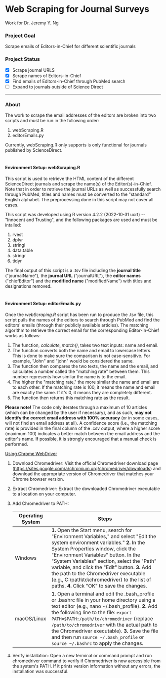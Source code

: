# Web  Scraping for Journal Surveys
Work for Dr. Jeremy Y. Ng

### Project Goal
Scrape emails of Editors-in-Chief for different scientific journals

### Project Status
- [x] Scrape journal URLS
- [x] Scrape names of Editors-in-Chief
- [x] Find emails of Editors-in-Chief through PubMed search
- [ ] Expand to journals outside of Science Direct 
---
### About
The work to scrape the email addresses of the editors are broken into two scripts and must be run in the following order:
1. webScraping.R
2. editorEmails.py

Currently, webScraping.R only supports is only functional for journals published by ScienceDirect.

#
#### Environment Setup: webScraping.R
This script is used to retrieve the HTML content of the different ScienceDirect journals and scrape the name(s) of the Editor(s)-in-Chief. Note that in order to retrieve the journal URLs as well as successfully search through PubMed, titles and names must be converted to the "standard" English alphabet. The preprocessing done in this script may not cover all cases. 

This script was developed using R version 4.2.2 (2022-10-31 ucrt) -- "Innocent and Trusting", and the following packages are used and must be intalled:
1. rvest
2. dplyr
3. stringi
4. data.table
5. stringr
6. tidyr

The final output of this script is a .tsv file including the **journal title** ("journalName"), the **journal URL** ("journalURL"), the **editor names** ("chiefEditor") and the **modified name** ("modifiedName") with titles and designations removed.

#
#### Environment Setup: editorEmails.py
Once the *webScraping.R* script has been run to produce the .tsv file, this script pulls the names of the editors to search through PubMed and find the editors' emails (through their publicly available articles). The matching algorithm to retrieve the correct email for the corresponding Editor-in-Chief works as follows:

1. The function, *calculate_match()*, takes two text inputs: name and email.
2. The function converts both the name and email to lowercase letters. This is done to make sure the comparison is not case-sensitive. For example, "John" and "john" would be considered the same.
3. The function then compares the two texts, the name and the email, and calculates a number called the "matching rate" between them. This number represents how similar the name is to the email.
4. The higher the "matching rate," the more similar the name and email are to each other. If the matching rate is 100, it means the name and email are exactly the same. If it's 0, it means they are completely different.
5. The function then returns this matching rate as the result.

**Please note!** The code only iterates through a maximum of 10 articles (which can be changed by the user if necessary), and as such, **may not identify the correct email address with 100% accuracy** (or in some cases, will not find an email address at all). A confidence score (i.e., the matching rate) is provided in the final column of the .csv output, where a higher score (maximum 100) indicates a better match between the email address and the editor's name. If possible, it is strongly encouraged that a manual check is performed.

<ins>Using Chrome WebDriver</ins>
1. Download Chromedriver: Visit the official Chromedriver download page (https://sites.google.com/a/chromium.org/chromedriver/downloads) and download the appropriate version of Chromedriver that matches your Chrome browser version.

2. Extract Chromedriver: Extract the downloaded Chromedriver executable to a location on your computer.

3. Add Chromedriver to PATH:

   | Operating System | Steps |
   | --- | --- |
   | Windows | **1.** Open the Start menu, search for "Environment Variables," and select "Edit the system environment variables." **2.** In the System Properties window, click the "Environment Variables" button. In the "System Variables" section, select the "Path" variable, and click the "Edit" button. **3.** Add the path to the Chromedriver executable (e.g., C:\path\to\chromedriver) to the list of paths. **4.** Click "OK" to save the changes. |
   | macOS/Linux | **1.** Open a terminal and edit the .bash_profile or .bashrc file in your home directory using a text editor (e.g., nano ~/.bash_profile). **2.** Add the following line to the file: `export PATH=$PATH:/path/to/chromedriver` (replace `/path/to/chromedriver` with the actual path to the Chromedriver executable). **3.** Save the file and then run `source ~/.bash_profile` or `source ~/.bashrc` to apply the changes. |


4. Verify installation: Open a new terminal or command prompt and run chromedriver command to verify if Chromedriver is now accessible from the system's PATH. If it prints version information without any errors, the installation was successful. 
